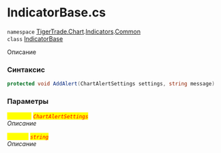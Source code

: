 
# IndicatorBase.cs
`namespace` [TigerTrade.Chart](../../../../../TigerTrade.Chart.md).[Indicators](../../../../../TigerTrade.Chart/Indicators.md).[Common](../../../../../TigerTrade.Chart/Indicators/Common.md)  
    `class` [IndicatorBase](../../IndicatorBase.cs.md)

Описание

### Синтаксис
```csharp
protected void AddAlert(ChartAlertSettings settings, string message)
```

### Параметры  
<mark style="color:yellow;">`settings`</mark> <mark style="color:red;">*`ChartAlertSettings`*</mark>  
 *Описание*  
  
<mark style="color:yellow;">`message`</mark> <mark style="color:red;">*`string`*</mark>  
 *Описание*  
  

                    
                    